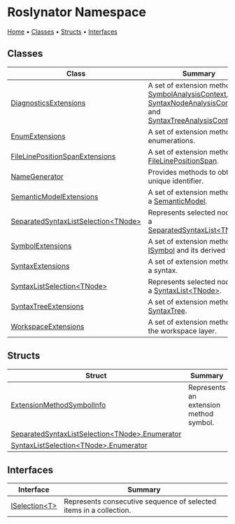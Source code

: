 # Roslynator Namespace <a name="_Top"></a>

[Home](../README.md) &#x2022; [Classes](#classes) &#x2022; [Structs](#structs) &#x2022; [Interfaces](#interfaces)

## Classes

| Class | Summary |
| ----- | ------- |
| [DiagnosticsExtensions](DiagnosticsExtensions/README.md#_Top) | A set of extension methods for [SymbolAnalysisContext](https://docs.microsoft.com/en-us/dotnet/api/microsoft.codeanalysis.diagnostics.symbolanalysiscontext), [SyntaxNodeAnalysisContext](https://docs.microsoft.com/en-us/dotnet/api/microsoft.codeanalysis.diagnostics.syntaxnodeanalysiscontext) and [SyntaxTreeAnalysisContext](https://docs.microsoft.com/en-us/dotnet/api/microsoft.codeanalysis.diagnostics.syntaxtreeanalysiscontext)\. |
| [EnumExtensions](EnumExtensions/README.md#_Top) | A set of extension methods for enumerations\. |
| [FileLinePositionSpanExtensions](FileLinePositionSpanExtensions/README.md#_Top) | A set of extension methods for [FileLinePositionSpan](https://docs.microsoft.com/en-us/dotnet/api/microsoft.codeanalysis.filelinepositionspan)\. |
| [NameGenerator](NameGenerator/README.md#_Top) | Provides methods to obtain an unique identifier\. |
| [SemanticModelExtensions](SemanticModelExtensions/README.md#_Top) | A set of extension methods for a [SemanticModel](https://docs.microsoft.com/en-us/dotnet/api/microsoft.codeanalysis.semanticmodel)\. |
| [SeparatedSyntaxListSelection\<TNode>](SeparatedSyntaxListSelection-1/README.md#_Top) | Represents selected nodes in a [SeparatedSyntaxList\<TNode>](https://docs.microsoft.com/en-us/dotnet/api/microsoft.codeanalysis.separatedsyntaxlist-1)\. |
| [SymbolExtensions](SymbolExtensions/README.md#_Top) | A set of extension methods for [ISymbol](https://docs.microsoft.com/en-us/dotnet/api/microsoft.codeanalysis.isymbol) and its derived types\. |
| [SyntaxExtensions](SyntaxExtensions/README.md#_Top) | A set of extension method for a syntax\. |
| [SyntaxListSelection\<TNode>](SyntaxListSelection-1/README.md#_Top) | Represents selected nodes in a [SyntaxList\<TNode>](https://docs.microsoft.com/en-us/dotnet/api/microsoft.codeanalysis.syntaxlist-1)\. |
| [SyntaxTreeExtensions](SyntaxTreeExtensions/README.md#_Top) | A set of extension methods for [SyntaxTree](https://docs.microsoft.com/en-us/dotnet/api/microsoft.codeanalysis.syntaxtree)\. |
| [WorkspaceExtensions](WorkspaceExtensions/README.md#_Top) | A set of extension methods for the workspace layer\. |

## Structs

| Struct | Summary |
| ------ | ------- |
| [ExtensionMethodSymbolInfo](ExtensionMethodSymbolInfo/README.md#_Top) | Represents an extension method symbol\. |
| [SeparatedSyntaxListSelection\<TNode>.Enumerator](SeparatedSyntaxListSelection-1/Enumerator/README.md#_Top) | |
| [SyntaxListSelection\<TNode>.Enumerator](SyntaxListSelection-1/Enumerator/README.md#_Top) | |

## Interfaces

| Interface | Summary |
| --------- | ------- |
| [ISelection\<T>](ISelection-1/README.md#_Top) | Represents consecutive sequence of selected items in a collection\. |

